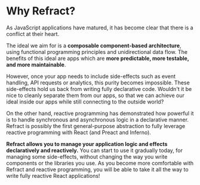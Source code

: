 # Why Refract?

As JavaScript applications have matured, it has become clear that there is a conflict at their heart.

The ideal we aim for is a **composable component-based architecture**, using functional programming principles and unidirectional data flow. The benefits of this ideal are apps which are **more predictable, more testable, and more maintainable**.

However, once your app needs to include side-effects such as event handling, API requests or analytics, this purity becomes impossible. These side-effects hold us back from writing fully declarative code. Wouldn't it be nice to cleanly separate them from our apps, so that we can achieve our ideal inside our apps while still connecting to the outside world?

On the other hand, reactive programming has demonstrated how powerful it is to handle synchronous and asynchronous logic in a declarative manner. Refract is possibly the first general-purpose abstraction to fully leverage reactive programming with React (and Preact and Inferno).

**Refract allows you to manage your application logic and effects declaratively and reactively.** You can start to use it gradually today, for managing some side-effects, without changing the way you write components or the libraries you use. As you become more comfortable with Refract and reactive programming, you will be able to take it all the way to write fully reactive React applications!
